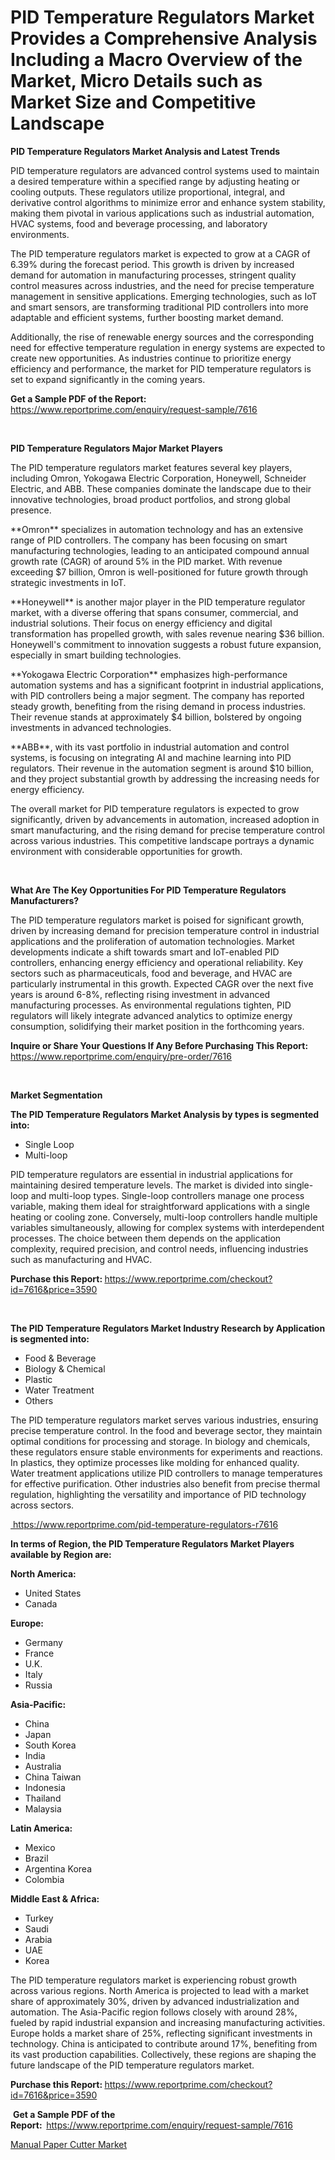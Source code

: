 <p><h1>PID Temperature Regulators Market Provides a Comprehensive Analysis Including a Macro Overview of the Market, Micro Details such as Market Size and Competitive Landscape</h1></p><p><strong>PID Temperature Regulators Market Analysis and Latest Trends</strong></p>
<p><p>PID temperature regulators are advanced control systems used to maintain a desired temperature within a specified range by adjusting heating or cooling outputs. These regulators utilize proportional, integral, and derivative control algorithms to minimize error and enhance system stability, making them pivotal in various applications such as industrial automation, HVAC systems, food and beverage processing, and laboratory environments.</p><p>The PID temperature regulators market is expected to grow at a CAGR of 6.39% during the forecast period. This growth is driven by increased demand for automation in manufacturing processes, stringent quality control measures across industries, and the need for precise temperature management in sensitive applications. Emerging technologies, such as IoT and smart sensors, are transforming traditional PID controllers into more adaptable and efficient systems, further boosting market demand. </p><p>Additionally, the rise of renewable energy sources and the corresponding need for effective temperature regulation in energy systems are expected to create new opportunities. As industries continue to prioritize energy efficiency and performance, the market for PID temperature regulators is set to expand significantly in the coming years.</p></p>
<p><strong>Get a Sample PDF of the Report:&nbsp;</strong> <a href="https://www.reportprime.com/enquiry/request-sample/7616?utm_campaign=1743&utm_medium=2&utm_source=Github&utm_content=ia&utm_term=19032025&utm_id=pid-temperature-regulators">https://www.reportprime.com/enquiry/request-sample/7616</a></p>
<p>&nbsp;</p>
<p><strong>PID Temperature Regulators Major Market Players</strong></p>
<p><p>The PID temperature regulators market features several key players, including Omron, Yokogawa Electric Corporation, Honeywell, Schneider Electric, and ABB. These companies dominate the landscape due to their innovative technologies, broad product portfolios, and strong global presence.</p><p>**Omron** specializes in automation technology and has an extensive range of PID controllers. The company has been focusing on smart manufacturing technologies, leading to an anticipated compound annual growth rate (CAGR) of around 5% in the PID market. With revenue exceeding $7 billion, Omron is well-positioned for future growth through strategic investments in IoT.</p><p>**Honeywell** is another major player in the PID temperature regulator market, with a diverse offering that spans consumer, commercial, and industrial solutions. Their focus on energy efficiency and digital transformation has propelled growth, with sales revenue nearing $36 billion. Honeywell's commitment to innovation suggests a robust future expansion, especially in smart building technologies.</p><p>**Yokogawa Electric Corporation** emphasizes high-performance automation systems and has a significant footprint in industrial applications, with PID controllers being a major segment. The company has reported steady growth, benefiting from the rising demand in process industries. Their revenue stands at approximately $4 billion, bolstered by ongoing investments in advanced technologies.</p><p>**ABB**, with its vast portfolio in industrial automation and control systems, is focusing on integrating AI and machine learning into PID regulators. Their revenue in the automation segment is around $10 billion, and they project substantial growth by addressing the increasing needs for energy efficiency.</p><p>The overall market for PID temperature regulators is expected to grow significantly, driven by advancements in automation, increased adoption in smart manufacturing, and the rising demand for precise temperature control across various industries. This competitive landscape portrays a dynamic environment with considerable opportunities for growth.</p></p>
<p>&nbsp;</p>
<p><strong>What Are The Key Opportunities For PID Temperature Regulators Manufacturers?</strong></p>
<p><p>The PID temperature regulators market is poised for significant growth, driven by increasing demand for precision temperature control in industrial applications and the proliferation of automation technologies. Market developments indicate a shift towards smart and IoT-enabled PID controllers, enhancing energy efficiency and operational reliability. Key sectors such as pharmaceuticals, food and beverage, and HVAC are particularly instrumental in this growth. Expected CAGR over the next five years is around 6-8%, reflecting rising investment in advanced manufacturing processes. As environmental regulations tighten, PID regulators will likely integrate advanced analytics to optimize energy consumption, solidifying their market position in the forthcoming years.</p></p>
<p><strong>Inquire or Share Your Questions If Any Before Purchasing This Report:</strong> <a href="https://www.reportprime.com/enquiry/pre-order/7616?utm_campaign=1743&utm_medium=2&utm_source=Github&utm_content=ia&utm_term=19032025&utm_id=pid-temperature-regulators">https://www.reportprime.com/enquiry/pre-order/7616</a></p>
<p>&nbsp;</p>
<p><strong>Market Segmentation</strong></p>
<p><strong>The PID Temperature Regulators Market Analysis by types is segmented into:</strong></p>
<p><ul><li>Single Loop</li><li>Multi-loop</li></ul></p>
<p><p>PID temperature regulators are essential in industrial applications for maintaining desired temperature levels. The market is divided into single-loop and multi-loop types. Single-loop controllers manage one process variable, making them ideal for straightforward applications with a single heating or cooling zone. Conversely, multi-loop controllers handle multiple variables simultaneously, allowing for complex systems with interdependent processes. The choice between them depends on the application complexity, required precision, and control needs, influencing industries such as manufacturing and HVAC.</p></p>
<p><strong>Purchase this Report:&nbsp;</strong><a href="https://www.reportprime.com/checkout?id=7616&price=3590&utm_campaign=1743&utm_medium=2&utm_source=Github&utm_content=ia&utm_term=19032025&utm_id=pid-temperature-regulators">https://www.reportprime.com/checkout?id=7616&price=3590</a></p>
<p>&nbsp;</p>
<p><strong>The PID Temperature Regulators Market Industry Research by Application is segmented into:</strong></p>
<p><ul><li>Food & Beverage</li><li>Biology & Chemical</li><li>Plastic</li><li>Water Treatment</li><li>Others</li></ul></p>
<p><p>The PID temperature regulators market serves various industries, ensuring precise temperature control. In the food and beverage sector, they maintain optimal conditions for processing and storage. In biology and chemicals, these regulators ensure stable environments for experiments and reactions. In plastics, they optimize processes like molding for enhanced quality. Water treatment applications utilize PID controllers to manage temperatures for effective purification. Other industries also benefit from precise thermal regulation, highlighting the versatility and importance of PID technology across sectors.</p></p>
<p><a href="https://www.reportprime.com/pid-temperature-regulators-r7616?utm_campaign=1743&utm_medium=2&utm_source=Github&utm_content=ia&utm_term=19032025&utm_id=pid-temperature-regulators">&nbsp;https://www.reportprime.com/pid-temperature-regulators-r7616</a></p>
<p><strong>In terms of Region, the PID Temperature Regulators Market Players available by Region are:</strong></p>
<p>
    <p> <strong> North America: </strong>
        <ul>
            <li>United States</li>
            <li>Canada</li>
        </ul>
        </p> 
    <p> <strong> Europe: </strong>
        <ul>
            <li>Germany</li>
            <li>France</li>
            <li>U.K.</li>
            <li>Italy</li>
            <li>Russia</li>
        </ul>
        </p> 
    <p> <strong> Asia-Pacific: </strong>
        <ul>
            <li>China</li>
            <li>Japan</li>
            <li>South Korea</li>
            <li>India</li>
            <li>Australia</li>
            <li>China Taiwan</li>
            <li>Indonesia</li>
            <li>Thailand</li>
            <li>Malaysia</li>
        </ul>
        </p> 
    <p> <strong> Latin America: </strong>
        <ul>
            <li>Mexico</li>
            <li>Brazil</li>
            <li>Argentina Korea</li>
            <li>Colombia</li>
        </ul>
        </p> 
    <p> <strong> Middle East & Africa: </strong>
        <ul>
            <li>Turkey</li>
            <li>Saudi</li>
            <li>Arabia</li>
            <li>UAE</li>
            <li>Korea</li>
        </ul>
    </p>
    </p>
<p><p>The PID temperature regulators market is experiencing robust growth across various regions. North America is projected to lead with a market share of approximately 30%, driven by advanced industrialization and automation. The Asia-Pacific region follows closely with around 28%, fueled by rapid industrial expansion and increasing manufacturing activities. Europe holds a market share of 25%, reflecting significant investments in technology. China is anticipated to contribute around 17%, benefiting from its vast production capabilities. Collectively, these regions are shaping the future landscape of the PID temperature regulators market.</p></p>
<p><strong>Purchase this Report: </strong><a href="https://www.reportprime.com/checkout?id=7616&price=3590&utm_campaign=1743&utm_medium=2&utm_source=Github&utm_content=ia&utm_term=19032025&utm_id=pid-temperature-regulators">https://www.reportprime.com/checkout?id=7616&price=3590</a></p>
<p>&nbsp;<strong>Get a Sample PDF of the Report:&nbsp;&nbsp;</strong><a href="https://www.reportprime.com/enquiry/request-sample/7616?utm_campaign=1743&utm_medium=2&utm_source=Github&utm_content=ia&utm_term=19032025&utm_id=pid-temperature-regulators">https://www.reportprime.com/enquiry/request-sample/7616</a></p>
<p><strong></strong></p>
<p><p><a href="https://github.com/viohlbrenksf/Market-Research-Report-List-1/blob/main/manual-paper-cutter-market.md?utm_campaign=1743&utm_medium=2&utm_source=Github&utm_content=ia&utm_term=19032025&utm_id=pid-temperature-regulators">Manual Paper Cutter Market</a></p></p>